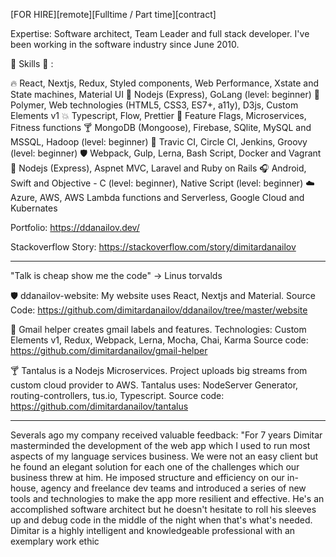 [FOR HIRE][remote][Fulltime / Part time][contract]

Expertise: Software architect, Team Leader and full stack developer. I've been working in the software industry since June 2010.

:tada: Skills :tada: :

:fire: React, Nextjs, Redux, Styled components, Web Performance, Xstate and State machines, Material UI
:snake: Nodejs (Express), GoLang (level: beginner)
:police_car: Polymer, Web technologies (HTML5, CSS3, ES7+, a11y), D3js, Custom Elements v1
:boom: Typescript, Flow, Prettier
:grapes: Feature Flags, Microservices, Fitness functions
:cocktail: MongoDB (Mongoose), Firebase, SQlite, MySQL and MSSQL, Hadoop (level: beginner)
:battery: Travic CI, Circle CI, Jenkins, Groovy (level: beginner)
:shield: Webpack, Gulp, Lerna, Bash Script, Docker and Vagrant
:snake: Nodejs (Express), Aspnet MVC, Laravel and Ruby on Rails
:headphones: Android, Swift and Objective - C (level: beginner), Native Script (level: beginner)
:cloud: Azure, AWS, AWS Lambda functions and Serverless, Google Cloud and Kubernates

Portfolio: <https://ddanailov.dev/>

Stackoverflow Story: <https://stackoverflow.com/story/dimitardanailov>

---

"Talk is cheap show me the code" -> Linus torvalds

:shield: ddanailov-website: My website uses React, Nextjs and Material. Source Code: <https://github.com/dimitardanailov/ddanailov/tree/master/website>

:grapes: Gmail helper creates gmail labels and features. Technologies: Custom Elements v1, Redux, Webpack, Lerna, Mocha, Chai, Karma
Source code: <https://github.com/dimitardanailov/gmail-helper>

:cocktail: Tantalus is a Nodejs Microservices. Project uploads big streams from custom cloud provider to AWS. Tantalus uses: NodeServer Generator, routing-controllers, tus.io, Typescript.
Source code: <https://github.com/dimitardanailov/tantalus>

---

Severals ago my company received valuable feedback:
"For 7 years Dimitar masterminded the development of the web app which I used to run most aspects of my language services business. We were not an easy client but he found an elegant solution for each one of the challenges which our business threw at him. He imposed structure and efficiency on our in-house, agency and freelance dev teams and introduced a series of new tools and technologies to make the app more resilient and effective. He's an accomplished software architect but he doesn't hesitate to roll his sleeves up and debug code in the middle of the night when that's what's needed. Dimitar is a highly intelligent and knowledgeable professional with an exemplary work ethic
